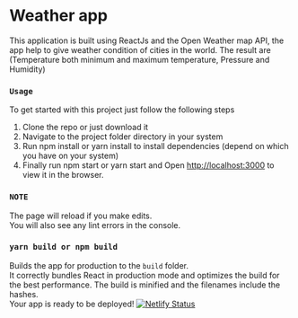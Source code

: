 # Weather app
This application is built using ReactJs and the Open Weather map API, the app help to give weather condition 
 of cities in the world. The result are (Temperature both  minimum and maximum temperature, Pressure and Humidity)

### `Usage`
To get started  with this project just follow the following steps
1. Clone the repo or just download it<br/>
2. Navigate to the project folder directory in your system<br/>
3. Run npm install or yarn install to install dependencies (depend on which you have on your system)<br/>
4. Finally run npm start or yarn start and Open [http://localhost:3000](http://localhost:3000) to view it in the browser.

### `NOTE `
The page will reload if you make edits.<br />
You will also see any lint errors in the console.

### `yarn build or npm build`

Builds the app for production to the `build` folder.<br />
It correctly bundles React in production mode and optimizes the build for the best performance.
The build is minified and the filenames include the hashes.<br />
Your app is ready to be deployed!
[![Netlify Status](https://api.netlify.com/api/v1/badges/e72ff91b-3514-4567-9ec7-26aac55bb4a1/deploy-status)](https://open-weather-checker.netlify.app/)


